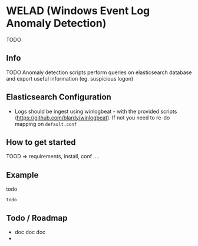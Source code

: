 WELAD (Windows Event Log Anomaly Detection)
============

TODO

Info
--------

TODO
Anomaly detection scripts perform queries on elasticsearch database and export useful information (eg. suspicious logon)

Elasticsearch Configuration
--------

 + Logs should be ingest using winlogbeat - with the provided scripts (https://github.com/blardy/winlogbeat). If not you need to re-do mapping on `default.conf`
 

How to get started
--------

TOOD => requirements, install, conf ....

Example 
--------

todo
```
todo
```

Todo / Roadmap 
--------
 - doc doc doc
 - 
